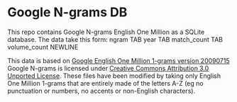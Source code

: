 Google N-grams DB
=================

This repo contains Google N-grams English One Million as a SQLite database.
The data take this form:
ngram TAB year TAB match_count TAB volume_count NEWLINE

This data is based on [Google English One Million 1-grams version 20090715](http://storage.googleapis.com/books/ngrams/books/datasetsv2.html)
Google N-grams is licensed under [Creative Commons Attribution 3.0 Unported License](http://creativecommons.org/licenses/by/3.0/).
These files have been modified by taking only English One Million 1-grams that are entirely made of the letters A-Z (eg no punctuation or numbers, no accents or non-English characters).
